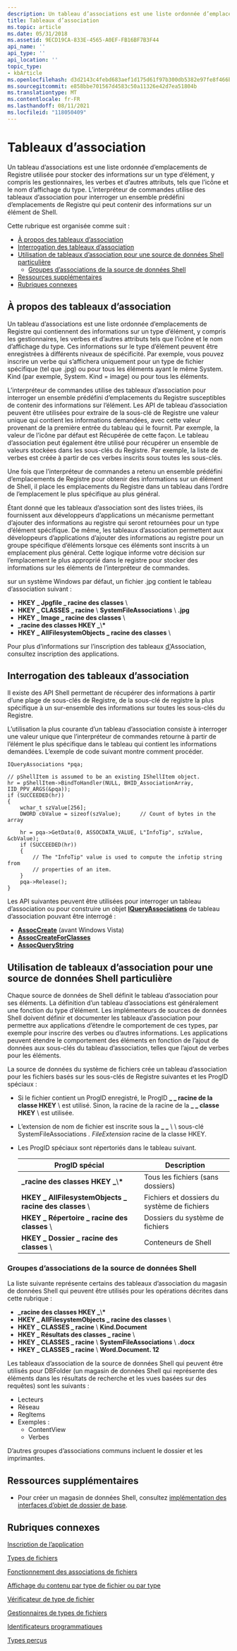 ```yaml
---
description: Un tableau d’associations est une liste ordonnée d’emplacements de Registre utilisée pour stocker des informations sur un type d’élément, y compris les gestionnaires, les verbes et d’autres attributs, tels que l’icône et le nom d’affichage du type.
title: Tableaux d’association
ms.topic: article
ms.date: 05/31/2018
ms.assetid: 9ECD19CA-833E-4565-A0EF-FB16BF7B3F44
api_name: ''
api_type: ''
api_location: ''
topic_type:
- kbArticle
ms.openlocfilehash: d3d2143c4febd683aef1d175d61f97b300db5382e97fe8f466b58b069665fa1d
ms.sourcegitcommit: e858bbe701567d4583c50a11326e42d7ea51804b
ms.translationtype: MT
ms.contentlocale: fr-FR
ms.lasthandoff: 08/11/2021
ms.locfileid: "118050409"
---
```

# <a name="association-arrays"></a>Tableaux d’association

Un tableau d’associations est une liste ordonnée d’emplacements de Registre utilisée pour stocker des informations sur un type d’élément, y compris les gestionnaires, les verbes et d’autres attributs, tels que l’icône et le nom d’affichage du type. L’interpréteur de commandes utilise des tableaux d’association pour interroger un ensemble prédéfini d’emplacements de Registre qui peut contenir des informations sur un élément de Shell.

Cette rubrique est organisée comme suit :

-   [À propos des tableaux d’association](#about-association-arrays)
-   [Interrogation des tableaux d’association](#querying-association-arrays)
-   [Utilisation de tableaux d’association pour une source de données Shell particulière](#working-with-association-arrays-for-a-particular-shell-data-source)
    -   [Groupes d’associations de la source de données Shell](#shell-data-source-association-arrays)
-   [Ressources supplémentaires](#additional-resources)
-   [Rubriques connexes](#related-topics)

## <a name="about-association-arrays"></a>À propos des tableaux d’association

Un tableau d’associations est une liste ordonnée d’emplacements de Registre qui contiennent des informations sur un type d’élément, y compris les gestionnaires, les verbes et d’autres attributs tels que l’icône et le nom d’affichage du type. Ces informations sur le type d’élément peuvent être enregistrées à différents niveaux de spécificité. Par exemple, vous pouvez inscrire un verbe qui s’affichera uniquement pour un type de fichier spécifique (tel que .jpg) ou pour tous les éléments ayant le même System. Kind (par exemple, System. Kind = image) ou pour tous les éléments.

L’interpréteur de commandes utilise des tableaux d’association pour interroger un ensemble prédéfini d’emplacements du Registre susceptibles de contenir des informations sur l’élément. Les API de tableau d’association peuvent être utilisées pour extraire de la sous-clé de Registre une valeur unique qui contient les informations demandées, avec cette valeur provenant de la première entrée du tableau qui le fournit. Par exemple, la valeur de l’icône par défaut est Récupérée de cette façon. Le tableau d’association peut également être utilisé pour récupérer un ensemble de valeurs stockées dans les sous-clés du Registre. Par exemple, la liste de verbes est créée à partir de ces verbes inscrits sous toutes les sous-clés.

Une fois que l’interpréteur de commandes a retenu un ensemble prédéfini d’emplacements de Registre pour obtenir des informations sur un élément de Shell, il place les emplacements du Registre dans un tableau dans l’ordre de l’emplacement le plus spécifique au plus général.

Étant donné que les tableaux d’association sont des listes triées, ils fournissent aux développeurs d’applications un mécanisme permettant d’ajouter des informations au registre qui seront retournées pour un type d’élément spécifique. De même, les tableaux d’association permettent aux développeurs d’applications d’ajouter des informations au registre pour un groupe spécifique d’éléments lorsque ces éléments sont inscrits à un emplacement plus général. Cette logique informe votre décision sur l’emplacement le plus approprié dans le registre pour stocker des informations sur les éléments de l’interpréteur de commandes.

sur un système Windows par défaut, un fichier .jpg contient le tableau d’association suivant :

-   **HKEY \_ Jpgfile \_ racine des classes** \\ 
-   **HKEY \_ CLASSES \_ racine** \\ **SystemFileAssociations** \\ **.jpg**
-   **HKEY \_ Image \_ racine des classes** \\ 
-   **\_racine des classes HKEY \_**\\**\***
-   **HKEY \_ AllFilesystemObjects \_ racine des classes** \\ 

Pour plus d’informations sur l’inscription des tableaux [d'](app-registration.md)Association, consultez inscription des applications.

## <a name="querying-association-arrays"></a>Interrogation des tableaux d’association

Il existe des API Shell permettant de récupérer des informations à partir d’une plage de sous-clés de Registre, de la sous-clé de registre la plus spécifique à un sur-ensemble des informations sur toutes les sous-clés du Registre.

L’utilisation la plus courante d’un tableau d’association consiste à interroger une valeur unique que l’interpréteur de commandes retourne à partir de l’élément le plus spécifique dans le tableau qui contient les informations demandées. L’exemple de code suivant montre comment procéder.


```
IQueryAssociations *pqa;

// pShellItem is assumed to be an existing IShellItem object.
hr = pShellItem->BindToHandler(NULL, BHID_AssociationArray, IID_PPV_ARGS(&pqa));
if (SUCCEEDED(hr))
{
    wchar_t szValue[256];
    DWORD cbValue = sizeof(szValue);      // Count of bytes in the array

    hr = pqa->GetData(0, ASSOCDATA_VALUE, L"InfoTip", szValue, &cbValue);
    if (SUCCEEDED(hr))
    {
        // The "InfoTip" value is used to compute the infotip string from
        // properties of an item.
    }
    pqa->Release();
}
```



Les API suivantes peuvent être utilisées pour interroger un tableau d’association ou pour construire un objet [**IQueryAssociations**](/windows/win32/api/shlwapi/nn-shlwapi-iqueryassociations) de tableau d’association pouvant être interrogé :

-   [**AssocCreate**](/windows/desktop/api/Shlwapi/nf-shlwapi-assoccreate) (avant Windows Vista)
-   [**AssocCreateForClasses**](/windows/desktop/api/Shellapi/nf-shellapi-assoccreateforclasses)
-   [**AssocQueryString**](/windows/desktop/api/Shlwapi/nf-shlwapi-assocquerystringa)

## <a name="working-with-association-arrays-for-a-particular-shell-data-source"></a>Utilisation de tableaux d’association pour une source de données Shell particulière

Chaque source de données de Shell définit le tableau d’association pour ses éléments. La définition d’un tableau d’associations est généralement une fonction du type d’élément. Les implémenteurs de sources de données Shell doivent définir et documenter les tableaux d’association pour permettre aux applications d’étendre le comportement de ces types, par exemple pour inscrire des verbes ou d’autres informations. Les applications peuvent étendre le comportement des éléments en fonction de l’ajout de données aux sous-clés du tableau d’association, telles que l’ajout de verbes pour les éléments.

La source de données du système de fichiers crée un tableau d’association pour les fichiers basés sur les sous-clés de Registre suivantes et les ProgID spéciaux :

-   Si le fichier contient un ProgID enregistré, le ProgID **\_ \_ racine de la classe HKEY** \\  est utilisé. Sinon, la racine de la racine de la **\_ \_ classe HKEY** \\  est utilisée.
-   L’extension de nom de fichier est inscrite sous la **\_ \_** \\  \\ sous-clé SystemFileAssociations *. FileExtension* racine de la classe HKEY.
-   Les ProgID spéciaux sont répertoriés dans le tableau suivant. 

    | ProgID spécial                                    | Description                   |
    |---------------------------------------------------|-------------------------------|
    | **\_racine des classes HKEY \_**\\**\***                   | Tous les fichiers (sans dossiers)       |
    | **HKEY \_ AllFilesystemObjects \_ racine des classes** \\  | Fichiers et dossiers du système de fichiers |
    | **HKEY \_ Répertoire \_ racine des classes** \\             | Dossiers du système de fichiers           |
    | **HKEY \_ Dossier \_ racine des classes** \\                | Conteneurs de Shell              |

    

     

### <a name="shell-data-source-association-arrays"></a>Groupes d’associations de la source de données Shell

La liste suivante représente certains des tableaux d’association du magasin de données Shell qui peuvent être utilisés pour les opérations décrites dans cette rubrique :

-   **\_racine des classes HKEY \_**\\**\***
-   **HKEY \_ AllFilesystemObjects \_ racine des classes** \\ 
-   **HKEY \_ CLASSES \_ racine** \\ **Kind.Document**
-   **HKEY \_ Résultats des classes \_ racine** \\ 
-   **HKEY \_ CLASSES \_ racine** \\ **SystemFileAssociations** \\ **.docx**
-   **HKEY \_ CLASSES \_ racine** \\ **Word.Document. 12**

Les tableaux d’association de la source de données Shell qui peuvent être utilisés pour DBFolder (un magasin de données Shell qui représente des éléments dans les résultats de recherche et les vues basées sur des requêtes) sont les suivants :

-   Lecteurs
-   Réseau
-   RegItems
-   Exemples :
    -   ContentView
    -   Verbes

D’autres groupes d’associations communs incluent le dossier et les imprimantes.

## <a name="additional-resources"></a>Ressources supplémentaires

-   Pour créer un magasin de données Shell, consultez [implémentation des interfaces d’objet de dossier de base](nse-implement.md).

## <a name="related-topics"></a>Rubriques connexes

<dl> <dt>

[Inscription de l’application](app-registration.md)
</dt> <dt>

[Types de fichiers](fa-file-types.md)
</dt> <dt>

[Fonctionnement des associations de fichiers](fa-how-work.md)
</dt> <dt>

[Affichage du contenu par type de fichier ou par type](prophand-content-view.md)
</dt> <dt>

[Vérificateur de type de fichier](file-type-verifier.md)
</dt> <dt>

[Gestionnaires de types de fichiers](fa-file-extensions.md)
</dt> <dt>

[Identificateurs programmatiques](fa-progids.md)
</dt> <dt>

[Types perçus](fa-perceivedtypes.md)
</dt> </dl>

 

 
